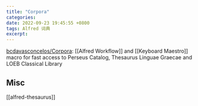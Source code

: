 ```yaml
---
title: "Corpora"
categories: 
date: 2022-09-23 19:45:55 +0800
tags: Alfred 词典
excerpt: 
---
```




[bcdavasconcelos/Corpora](https://github.com/bcdavasconcelos/Corpora): [[Alfred Workflow]] and [[Keyboard Maestro]] macro for fast access to Perseus Catalog, Thesaurus Linguae Graecae and LOEB Classical Library



## Misc

[[alfred-thesaurus]]




